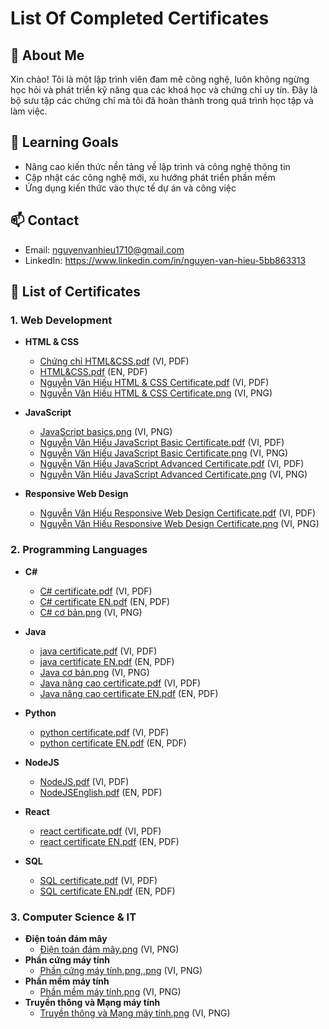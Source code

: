 # List Of Completed Certificates

## 👤 About Me

Xin chào! Tôi là một lập trình viên đam mê công nghệ, luôn không ngừng học hỏi và phát triển kỹ năng qua các khoá học và chứng chỉ uy tín. Đây là bộ sưu tập các chứng chỉ mà tôi đã hoàn thành trong quá trình học tập và làm việc.

## 🎯 Learning Goals

- Nâng cao kiến thức nền tảng về lập trình và công nghệ thông tin
- Cập nhật các công nghệ mới, xu hướng phát triển phần mềm
- Ứng dụng kiến thức vào thực tế dự án và công việc

## 📫 Contact

- Email: nguyenvanhieu1710@gmail.com
- LinkedIn: https://www.linkedin.com/in/nguyen-van-hieu-5bb863313

## 📜 List of Certificates

### 1. Web Development

- **HTML & CSS**

  - [Chứng chỉ HTML&CSS.pdf](./Chứng%20chỉ%20HTML&CSS.pdf) (VI, PDF)
  - [HTML&CSS.pdf](./HTML&CSS.pdf) (EN, PDF)
  - [Nguyễn Văn Hiếu HTML & CSS Certificate.pdf](./Nguyễn%20Văn%20Hiếu%20HTML%20&%20CSS%20Certificate.pdf) (VI, PDF)
  - [Nguyễn Văn Hiếu HTML & CSS Certificate.png](./Nguyễn%20Văn%20Hiếu%20HTML%20&%20CSS%20Certificate.png) (VI, PNG)

- **JavaScript**

  - [JavaScript basics.png](./JavaScript%20basics.png) (VI, PNG)
  - [Nguyễn Văn Hiếu JavaScript Basic Certificate.pdf](./Nguyễn%20Văn%20Hiếu%20JavaScript%20Basic%20Certificate.pdf) (VI, PDF)
  - [Nguyễn Văn Hiếu JavaScript Basic Certificate.png](./Nguyễn%20Văn%20Hiếu%20JavaScript%20Basic%20Certificate.png) (VI, PNG)
  - [Nguyễn Văn Hiếu JavaScript Advanced Certificate.pdf](./Nguyễn%20Văn%20Hiếu%20JavaScript%20Advanced%20Certificate.pdf) (VI, PDF)
  - [Nguyễn Văn Hiếu JavaScript Advanced Certificate.png](./Nguyễn%20Văn%20Hiếu%20JavaScript%20Advanced%20Certificate.png) (VI, PNG)

- **Responsive Web Design**
  - [Nguyễn Văn Hiếu Responsive Web Design Certificate.pdf](./Nguyễn%20Văn%20Hiếu%20Responsive%20Web%20Design%20Certificate.pdf) (VI, PDF)
  - [Nguyễn Văn Hiếu Responsive Web Design Certificate.png](./Nguyễn%20Văn%20Hiếu%20Responsive%20Web%20Design%20Certificate.png) (VI, PNG)

### 2. Programming Languages

- **C#**

  - [C# certificate.pdf](./C%23%20certificate.pdf) (VI, PDF)
  - [C# certificate EN.pdf](./C%23%20certificate%20EN.pdf) (EN, PDF)
  - [C# cơ bản.png](./C%23%20cơ%20bản.png) (VI, PNG)

- **Java**

  - [java certificate.pdf](./java%20certificate.pdf) (VI, PDF)
  - [java certificate EN.pdf](./java%20certificate%20EN.pdf) (EN, PDF)
  - [Java cơ bản.png](./Java%20cơ%20bản.png) (VI, PNG)
  - [Java nâng cao certificate.pdf](./Java%20nâng%20cao%20certificate.pdf) (VI, PDF)
  - [Java nâng cao certificate EN.pdf](./Java%20nâng%20cao%20certificate%20EN.pdf) (EN, PDF)

- **Python**

  - [python certificate.pdf](./python%20certificate.pdf) (VI, PDF)
  - [python certificate EN.pdf](./python%20certificate%20EN.pdf) (EN, PDF)

- **NodeJS**

  - [NodeJS.pdf](./NodeJS.pdf) (VI, PDF)
  - [NodeJSEnglish.pdf](./NodeJSEnglish.pdf) (EN, PDF)

- **React**

  - [react certificate.pdf](./react%20certificate.pdf) (VI, PDF)
  - [react certificate EN.pdf](./react%20certificate%20EN.pdf) (EN, PDF)

- **SQL**
  - [SQL certificate.pdf](./SQL%20certificate.pdf) (VI, PDF)
  - [SQL certificate EN.pdf](./SQL%20certificate%20EN.pdf) (EN, PDF)

### 3. Computer Science & IT

- **Điện toán đám mây**
  - [Điện toán đám mây.png](./Điện%20toán%20đám%20mây.png) (VI, PNG)
- **Phần cứng máy tính**
  - [Phần cứng máy tính.png,.png](./Phần%20cứng%20máy%20tính.png,.png) (VI, PNG)
- **Phần mềm máy tính**
  - [Phần mềm máy tính.png](./Phần%20mềm%20máy%20tính.png) (VI, PNG)
- **Truyền thông và Mạng máy tính**
  - [Truyền thông và Mạng máy tính.png](./Truyền%20thông%20và%20Mạng%20máy%20tính.png) (VI, PNG)
